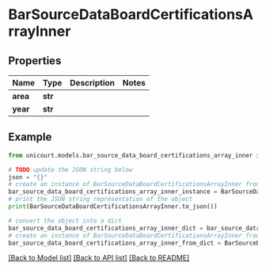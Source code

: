 # BarSourceDataBoardCertificationsArrayInner


## Properties

Name | Type | Description | Notes
------------ | ------------- | ------------- | -------------
**area** | **str** |  | 
**year** | **str** |  | 

## Example

```python
from unicourt.models.bar_source_data_board_certifications_array_inner import BarSourceDataBoardCertificationsArrayInner

# TODO update the JSON string below
json = "{}"
# create an instance of BarSourceDataBoardCertificationsArrayInner from a JSON string
bar_source_data_board_certifications_array_inner_instance = BarSourceDataBoardCertificationsArrayInner.from_json(json)
# print the JSON string representation of the object
print(BarSourceDataBoardCertificationsArrayInner.to_json())

# convert the object into a dict
bar_source_data_board_certifications_array_inner_dict = bar_source_data_board_certifications_array_inner_instance.to_dict()
# create an instance of BarSourceDataBoardCertificationsArrayInner from a dict
bar_source_data_board_certifications_array_inner_from_dict = BarSourceDataBoardCertificationsArrayInner.from_dict(bar_source_data_board_certifications_array_inner_dict)
```
[[Back to Model list]](../README.md#documentation-for-models) [[Back to API list]](../README.md#documentation-for-api-endpoints) [[Back to README]](../README.md)


